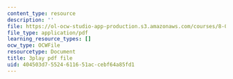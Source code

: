 ```yaml
---
content_type: resource
description: ''
file: https://ol-ocw-studio-app-production.s3.amazonaws.com/courses/8-01sc-classical-mechanics-fall-2016/404503d75524611651accebf64a85fd1_NBOL5X13UFY.pdf
file_type: application/pdf
learning_resource_types: []
ocw_type: OCWFile
resourcetype: Document
title: 3play pdf file
uid: 404503d7-5524-6116-51ac-cebf64a85fd1
---
```

